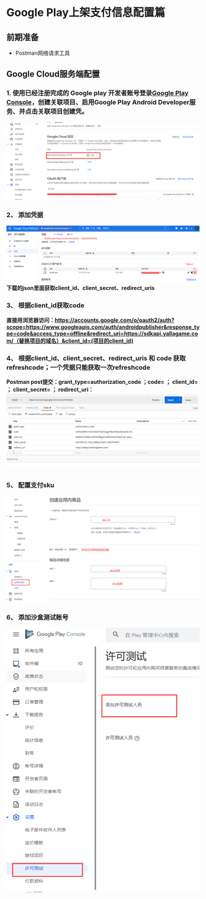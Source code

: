 # Google Play上架支付信息配置篇

## 前期准备
- Postman网络请求工具
## Google Cloud服务端配置
### 1. 使用已经注册完成的 Google play 开发者账号登录[Google Play Console][1]，创建关联项目、启用Google Play Android Developer服务、并点击关联项目创建凭。
[1]:<https://play.google.com/console/developers> 
![img.png](image/pay/img.png)
### 2、 添加凭据
![img_1.png](image/pay/img_1.png)
**下载的json里面获取client_id、client_secret、redirect_uris**
### 3、 根据client_id获取code
**直接用浏览器访问：https://accounts.google.com/o/oauth2/auth?scope=https://www.googleapis.com/auth/androidpublisher&response_type=code&access_type=offline&redirect_uri=https://sdkapi.yallagame.com/（替换项目的域名）&client_id=(项目的client_id)**
### 4、 根据client_id、client_secret、redirect_uris 和 code 获取refreshcode；一个凭据只能获取一次refreshcode
**Postman post提交：grant_type=authorization_code ；code= ； client_id= ； client_secret=  ； redirect_uri：**
![img_2.png](image/pay/img_2.png)
### 5、 配置支付sku
![img_3.png](image/pay/img_3.png)
### 6、 添加沙盒测试账号
![img_4.png](image/pay/img_4.png)